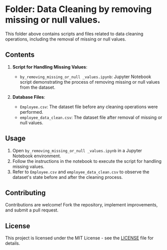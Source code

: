 # Folder: Data Cleaning by removing missing or null  values.

This folder above contains scripts and files related to data cleaning operations, including the removal of missing or null values.

## Contents

1. **Script for Handling Missing Values**: 
   - `by_removing_missing_or_null _values.ipynb`: Jupyter Notebook script demonstrating the process of removing missing or null values from the dataset.

2. **Database Files**:
   - `Employee.csv`: The dataset file before any cleaning operations were performed.
   - `employee_data_clean.csv`: The dataset file after removal of missing or null values.

## Usage

1. Open `by_removing_missing_or_null _values.ipynb` in a Jupyter Notebook environment.
2. Follow the instructions in the notebook to execute the script for handling missing values.
3. Refer to `Employee.csv` and `employee_data_clean.csv` to observe the dataset's state before and after the cleaning process.

## Contributing

Contributions are welcome! Fork the repository, implement improvements, and submit a pull request.

## License

This project is licensed under the MIT License - see the [LICENSE](LICENSE) file for details.
